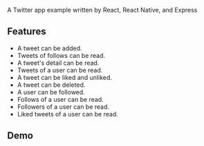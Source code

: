 A Twitter app example written by React, React Native, and Express

## Features

- A tweet can be added.
- Tweets of follows can be read.
- A tweet's detail can be read.
- Tweets of a user can be read.
- A tweet can be liked and unliked.
- A tweet can be deleted.
- A user can be followed.
- Follows of a user can be read.
- Followers of a user can be read.
- Liked tweets of a user can be read.

## Demo

